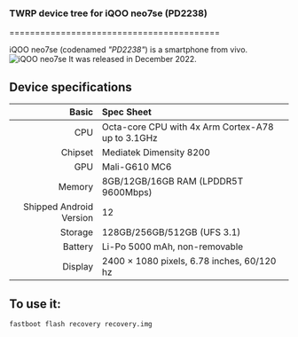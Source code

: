 ### TWRP device tree for iQOO neo7se (PD2238)

=========================================

iQOO neo7se (codenamed _"PD2238"_) is a smartphone from vivo.
![iQOO neo7se](https://wwwstatic.vivo.com.cn/vivoportal/files/image/detail/20221208/9c5e539260241f8dcd36c7195a663299.png)
It was released in December 2022.

## Device specifications

Basic   | Spec Sheet
-------:|:-------------------------
CPU     | Octa-core CPU with 4x Arm Cortex-A78 up to 3.1GHz
Chipset | Mediatek Dimensity 8200
GPU     | Mali-G610 MC6
Memory  | 8GB/12GB/16GB RAM (LPDDR5T 9600Mbps)
Shipped Android Version | 12
Storage | 128GB/256GB/512GB (UFS 3.1)
Battery | Li-Po 5000 mAh, non-removable
Display | 2400 × 1080 pixels, 6.78 inches, 60/120 hz

## To use it:

```
fastboot flash recovery recovery.img
```
